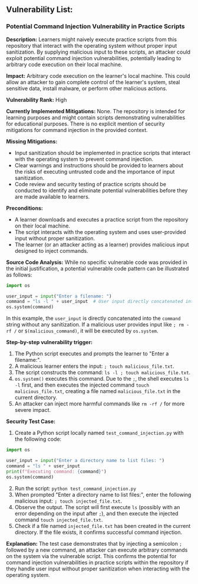 ## Vulnerability List:

### Potential Command Injection Vulnerability in Practice Scripts

**Description:** Learners might naively execute practice scripts from this repository that interact with the operating system without proper input sanitization. By supplying malicious input to these scripts, an attacker could exploit potential command injection vulnerabilities, potentially leading to arbitrary code execution on their local machine.

**Impact:** Arbitrary code execution on the learner's local machine. This could allow an attacker to gain complete control of the learner's system, steal sensitive data, install malware, or perform other malicious actions.

**Vulnerability Rank:** High

**Currently Implemented Mitigations:** None. The repository is intended for learning purposes and might contain scripts demonstrating vulnerabilities for educational purposes. There is no explicit mention of security mitigations for command injection in the provided context.

**Missing Mitigations:**
- Input sanitization should be implemented in practice scripts that interact with the operating system to prevent command injection.
- Clear warnings and instructions should be provided to learners about the risks of executing untrusted code and the importance of input sanitization.
- Code review and security testing of practice scripts should be conducted to identify and eliminate potential vulnerabilities before they are made available to learners.

**Preconditions:**
- A learner downloads and executes a practice script from the repository on their local machine.
- The script interacts with the operating system and uses user-provided input without proper sanitization.
- The learner (or an attacker acting as a learner) provides malicious input designed to inject commands.

**Source Code Analysis:**
While no specific vulnerable code was provided in the initial justification, a potential vulnerable code pattern can be illustrated as follows:

```python
import os

user_input = input("Enter a filename: ")
command = "ls -l " + user_input  # User input directly concatenated into the command
os.system(command)
```

In this example, the `user_input` is directly concatenated into the `command` string without any sanitization. If a malicious user provides input like `; rm -rf /` or `$(malicious_command)`, it will be executed by `os.system`.

**Step-by-step vulnerability trigger:**
1. The Python script executes and prompts the learner to "Enter a filename:".
2. A malicious learner enters the input: `; touch malicious_file.txt`.
3. The script constructs the command: `ls -l ; touch malicious_file.txt`.
4. `os.system()` executes this command. Due to the `;`, the shell executes `ls -l` first, and then executes the injected command `touch malicious_file.txt`, creating a file named `malicious_file.txt` in the current directory.
5. An attacker can inject more harmful commands like `rm -rf /` for more severe impact.

**Security Test Case:**
1. Create a Python script locally named `test_command_injection.py` with the following code:
```python
import os

user_input = input("Enter a directory name to list files: ")
command = "ls " + user_input
print(f"Executing command: {command}")
os.system(command)
```
2. Run the script: `python test_command_injection.py`
3. When prompted "Enter a directory name to list files:", enter the following malicious input: `; touch injected_file.txt`.
4. Observe the output. The script will first execute `ls` (possibly with an error depending on the input after `;`), and then execute the injected command `touch injected_file.txt`.
5. Check if a file named `injected_file.txt` has been created in the current directory. If the file exists, it confirms successful command injection.

**Explanation:** The test case demonstrates that by injecting a semicolon `;` followed by a new command, an attacker can execute arbitrary commands on the system via the vulnerable script. This confirms the potential for command injection vulnerabilities in practice scripts within the repository if they handle user input without proper sanitization when interacting with the operating system.